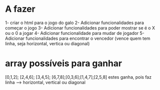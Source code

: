 # A fazer
1- criar o html para o jogo do galo
2- Adicionar funcionalidades para começar o jogo
3- Adicionar funcionalidades para poder mostrar se é o X ou o 0 a jogar
4- Adicionar funcionalidade para mudar de jogador
5- Adicionar funcionalidades para encontrar o vencedor (vence quem tem linha, seja horizontal, vertica ou diagonal)

# array possíveis para ganhar
[0,1,2]; [2,4,6]; [3,4,5]; [6,7,8];[0,3,6];[1,4,7];[2,5,8]
estes ganha, pois faz linha --> horizontal, vertical ou diagonal

